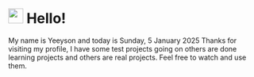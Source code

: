 <h1>
    <img src="https://emojis.slackmojis.com/emojis/images/1643510097/45343/hi.gif?1643510097" width="30"/> 
    Hello!
 </h1>
 <p>
    My name is Yeeyson and today is Sunday, 5 January 2025
    Thanks for visiting my profile, I have some test projects going on others are done learning projects and others are real projects.
    Feel free to watch and use them.
 </p>